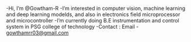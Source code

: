 -Hi, I’m @Gowtham-R 
-I’m interested in computer vision, machine learning and deep learning modelds, and also in electronics field microprocessor and microcontroller
-I’m currently doing B.E instrumentation and control system in PSG college of technology
-Contact : Email - gowthamrr03@gmail.com

<!---
Gowtham-R03/Gowtham-R03 is a ✨ special ✨ repository because its `README.md` (this file) appears on your GitHub profile.
You can click the Preview link to take a look at your changes.
--->
